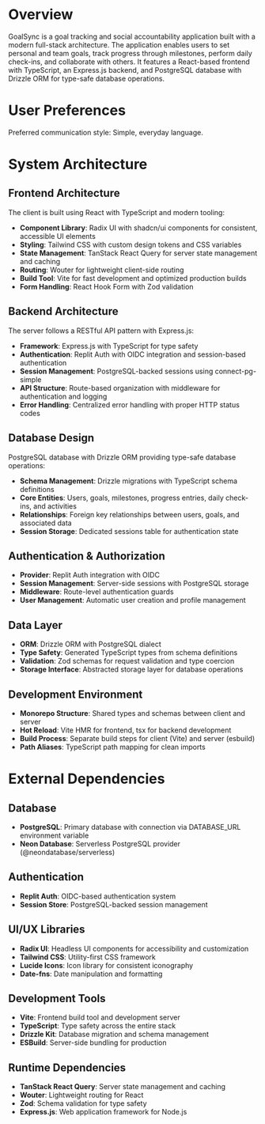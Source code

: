 # Overview

GoalSync is a goal tracking and social accountability application built with a modern full-stack architecture. The application enables users to set personal and team goals, track progress through milestones, perform daily check-ins, and collaborate with others. It features a React-based frontend with TypeScript, an Express.js backend, and PostgreSQL database with Drizzle ORM for type-safe database operations.

# User Preferences

Preferred communication style: Simple, everyday language.

# System Architecture

## Frontend Architecture
The client is built using React with TypeScript and modern tooling:
- **Component Library**: Radix UI with shadcn/ui components for consistent, accessible UI elements
- **Styling**: Tailwind CSS with custom design tokens and CSS variables
- **State Management**: TanStack React Query for server state management and caching
- **Routing**: Wouter for lightweight client-side routing
- **Build Tool**: Vite for fast development and optimized production builds
- **Form Handling**: React Hook Form with Zod validation

## Backend Architecture
The server follows a RESTful API pattern with Express.js:
- **Framework**: Express.js with TypeScript for type safety
- **Authentication**: Replit Auth with OIDC integration and session-based authentication
- **Session Management**: PostgreSQL-backed sessions using connect-pg-simple
- **API Structure**: Route-based organization with middleware for authentication and logging
- **Error Handling**: Centralized error handling with proper HTTP status codes

## Database Design
PostgreSQL database with Drizzle ORM providing type-safe database operations:
- **Schema Management**: Drizzle migrations with TypeScript schema definitions
- **Core Entities**: Users, goals, milestones, progress entries, daily check-ins, and activities
- **Relationships**: Foreign key relationships between users, goals, and associated data
- **Session Storage**: Dedicated sessions table for authentication state

## Authentication & Authorization
- **Provider**: Replit Auth integration with OIDC
- **Session Management**: Server-side sessions with PostgreSQL storage
- **Middleware**: Route-level authentication guards
- **User Management**: Automatic user creation and profile management

## Data Layer
- **ORM**: Drizzle ORM with PostgreSQL dialect
- **Type Safety**: Generated TypeScript types from schema definitions
- **Validation**: Zod schemas for request validation and type coercion
- **Storage Interface**: Abstracted storage layer for database operations

## Development Environment
- **Monorepo Structure**: Shared types and schemas between client and server
- **Hot Reload**: Vite HMR for frontend, tsx for backend development
- **Build Process**: Separate build steps for client (Vite) and server (esbuild)
- **Path Aliases**: TypeScript path mapping for clean imports

# External Dependencies

## Database
- **PostgreSQL**: Primary database with connection via DATABASE_URL environment variable
- **Neon Database**: Serverless PostgreSQL provider (@neondatabase/serverless)

## Authentication
- **Replit Auth**: OIDC-based authentication system
- **Session Store**: PostgreSQL-backed session management

## UI/UX Libraries
- **Radix UI**: Headless UI components for accessibility and customization
- **Tailwind CSS**: Utility-first CSS framework
- **Lucide Icons**: Icon library for consistent iconography
- **Date-fns**: Date manipulation and formatting

## Development Tools
- **Vite**: Frontend build tool and development server
- **TypeScript**: Type safety across the entire stack
- **Drizzle Kit**: Database migration and schema management
- **ESBuild**: Server-side bundling for production

## Runtime Dependencies
- **TanStack React Query**: Server state management and caching
- **Wouter**: Lightweight routing for React
- **Zod**: Schema validation for type safety
- **Express.js**: Web application framework for Node.js